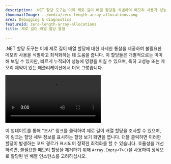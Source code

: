 ```yaml
---
description: .NET 할당 도구는 이제 제로 길이 배열 할당을 식별하여 메모리 사용과 성능 최적화를 돕습니다.
thumbnailImage: ../media/zero-length-array-allocations.png
area: Debugging & diagnostics
featureId: zero-length-array-allocations
title: 제로 길이 배열 할당 통찰

---
```



.NET 할당 도구는 이제 제로 길이 배열 할당에 대한 자세한 통찰을 제공하여 불필요한 메모리 사용을 식별하고 최적화하는 데 도움을 줍니다. 이 할당들은 개별적으로는 미미해 보일 수 있지만, 빠르게 누적되어 성능에 영향을 미칠 수 있으며, 특히 고성능 또는 메모리 제약이 있는 애플리케이션에서 더욱 그렇습니다.

![네이티브 계측 도구](../media/zero-length-array-allocations.mp4)

이 업데이트를 통해 "조사" 링크를 클릭하여 제로 길이 배열 할당을 조사할 수 있으며, 이 링크는 할당 세부 정보를 표시하는 할당 보기 화면을 엽니다. 더블 클릭하면 이러한 할당이 발생하는 코드 경로가 표시되어 정확한 최적화를 할 수 있습니다. 효율성을 개선하려면, 불필요한 메모리 할당을 제거하기 위해 `Array.Empty<T>()`을 사용하여 정적으로 할당된 빈 배열 인스턴스를 고려하십시오.
